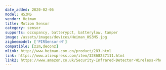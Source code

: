 ```yaml
---
date_added: 2020-02-06
model: HS3MS
vendor: Heiman
title: Motion Sensor
category: sensor
supports: occupancy, batterypct, batterylow, tamper
image: /assets/images/devices/Heiman_HS3MS.jpg
zigbeemodel: ['PIRSensor-N']
compatible: [z2m,deconz]
mlink: http://www.heiman.com.cn/product/283.html
link: https://www.aliexpress.com/item/32868237111.html
link2: https://www.amazon.co.uk/Security-Infrared-Detector-Wireless-Phone-HS3MS/dp/B07CR7VW4D
---
```



